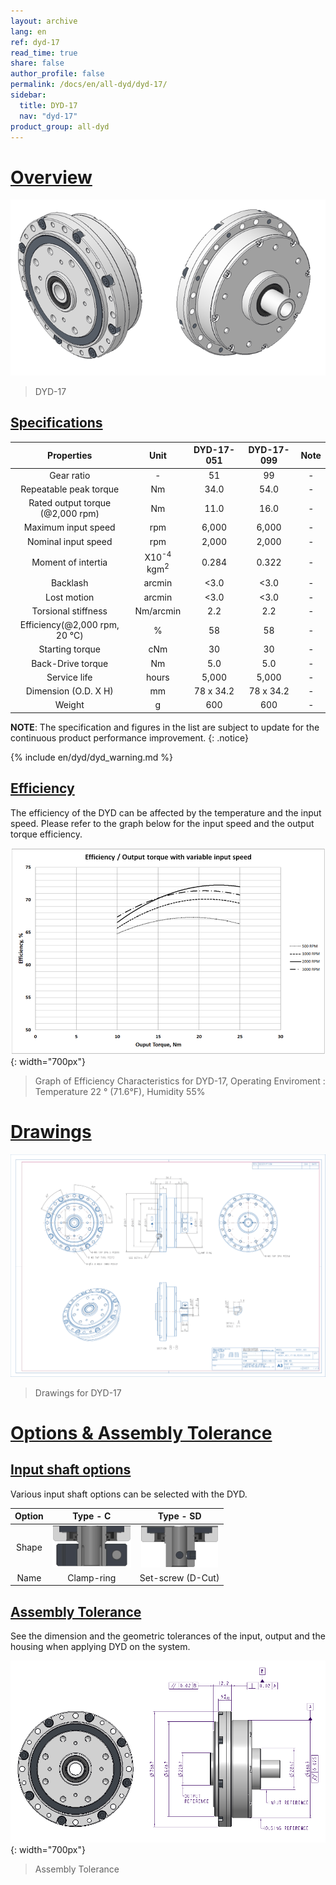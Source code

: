```yaml
---
layout: archive
lang: en
ref: dyd-17
read_time: true
share: false
author_profile: false
permalink: /docs/en/all-dyd/dyd-17/
sidebar:
  title: DYD-17
  nav: "dyd-17"
product_group: all-dyd
---
```


# [Overview](#overview)

![](/assets/images/dyd/dyd_17_product_image_01.png)

> DYD-17

## [Specifications](#specifications)

|             Properties              |    Unit     | DYD-17-051 | DYD-17-099 | Note |
|:-----------------------------------:|:-----------:|:----------:|:----------:|:----:|
|             Gear ratio              |      -      |     51     |     99     |  -   |
|       Repeatable peak torque        |     Nm      |    34.0    |    54.0    |  -   |
| Rated output torque<br>(@2,000 rpm) |     Nm      |    11.0    |    16.0    |  -   |
|         Maximum input speed         |     rpm     |   6,000    |   6,000    |  -   |
|         Nominal input speed         |     rpm     |   2,000    |   2,000    |  -   |
|         Moment of intertia          | X10<sup>-4</sup> kgm<sup>2</sup> |   0.284    |   0.322    |  -   |
|              Backlash               |   arcmin    |    <3.0    |    <3.0    |  -   |
|             Lost motion             |   arcmin    |    <3.0    |    <3.0    |  -   |
|         Torsional stiffness         |  Nm/arcmin  |    2.2     |    2.2     |  -   |
| Efficiency(@2,000 rpm, 20 &#8451;)  |      %      |     58     |     58     |  -   |
|           Starting torque           |     cNm     |     30     |     30     |  -   |
|          Back-Drive torque          |     Nm      |    5.0     |    5.0     |  -   |
|            Service life             |    hours    |   5,000    |   5,000    |  -   |
|        Dimension (O.D. X H)         |     mm      | 78 x 34.2  | 78 x 34.2  |  -   |
|               Weight                |      g      |    600     |    600     |  -   |

**NOTE**: The specification and figures in the list are subject to update for the continuous product performance improvement.
{: .notice}

{% include en/dyd/dyd_warning.md %}

## [Efficiency](#efficiency)

The efficiency of the DYD can be affected by the temperature and the input speed. Please refer to the graph below for the input speed and the output torque efficiency.

![](/assets/images/dyd/dyd_17_efficiency.png){: width="700px"}

> Graph of Efficiency Characteristics for DYD-17, Operating Enviroment : Temperature 22 &deg; (71.6&deg;F), Humidity 55%

# [Drawings](#drawings)

![](/assets/images/dyd/dyd_17_drawings.png)

> Drawings for DYD-17 

# [Options & Assembly Tolerance](#options--assembly-tolerance)

## [Input shaft options](#input-shaft-options)

Various input shaft options can be selected with the DYD.

| Option |                Type - C                |                Type - SD                 |
|:------:|:--------------------------------------:|:---------------------------------------:|
| Shape  | ![](/assets/images/dyd/dyd_c_type.png) | ![](/assets/images/dyd/dyd_sd_type.png) |
|  Name  |               Clamp-ring               |                  Set-screw (D-Cut)                  |

## [Assembly Tolerance](#assembly-tolerance)

See the dimension and the geometric tolerances of the input, output and the housing when applying DYD on the system.

![](/assets/images/dyd/dyd_17_assembly_tollerance_01.png){: width="700px"}

> Assembly Tolerance
